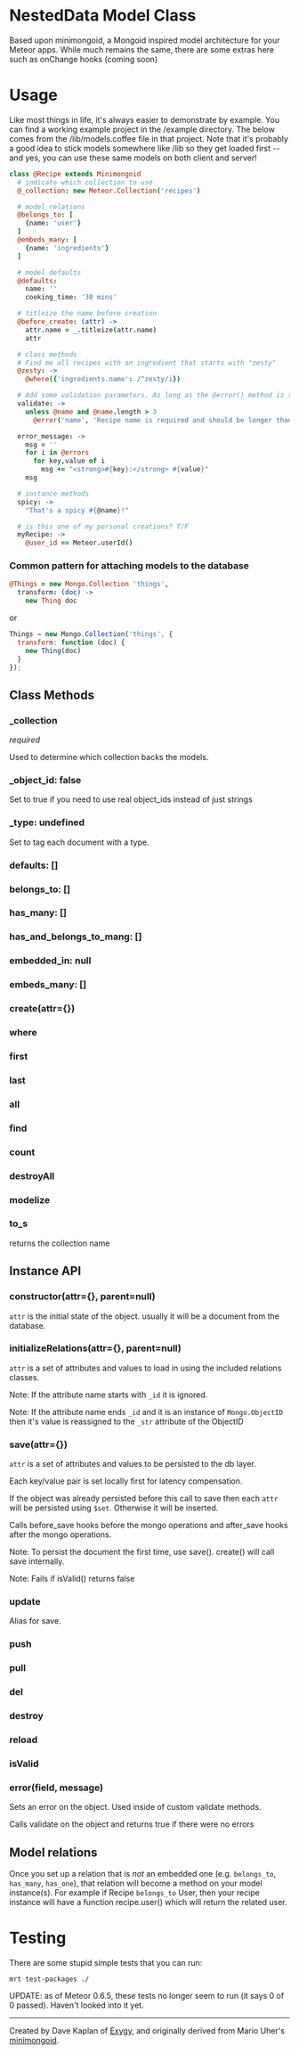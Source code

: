 NestedData Model Class
===========

Based upon minimongoid, a Mongoid inspired model architecture for your Meteor apps.  While much remains the same, there are some extras here such as onChange hooks (coming soon)

# Usage
Like most things in life, it's always easier to demonstrate by example. You can find a working example project in the /example directory. The below comes from the /lib/models.coffee file in that project. Note that it's probably a good idea to stick models somewhere like /lib so they get loaded first -- and yes, you can use these same models on both client and server!

```coffee
class @Recipe extends Minimongoid
  # indicate which collection to use
  @_collection: new Meteor.Collection('recipes')

  # model relations
  @belongs_to: [
    {name: 'user'}
  ]
  @embeds_many: [
    {name: 'ingredients'}
  ]

  # model defaults
  @defaults:
    name: ''
    cooking_time: '30 mins'

  # titleize the name before creation   
  @before_create: (attr) ->
    attr.name = _.titleize(attr.name)
    attr

  # class methods
  # Find me all recipes with an ingredient that starts with "zesty"
  @zesty: ->
    @where({'ingredients.name': /^zesty/i})

  # Add some validation parameters. As long as the @error() method is triggered, then validation will fail
  validate: ->
    unless @name and @name.length > 3
      @error('name', 'Recipe name is required and should be longer than 3 letters.')

  error_message: ->
    msg = ''
    for i in @errors
      for key,value of i
        msg += "<strong>#{key}:</strong> #{value}"
    msg

  # instance methods
  spicy: ->
    "That's a spicy #{@name}!"

  # is this one of my personal creations? T/F
  myRecipe: ->
    @user_id == Meteor.userId()
```

### Common pattern for attaching models to the database

```coffee
@Things = new Mongo.Collection 'things',
  transform: (doc) ->
    new Thing doc
```

or

```js
Things = new Mongo.Collection('things', {
  transform: function (doc) {
    new Thing(doc)
  }
});
```
## Class Methods

### _collection

*required*

Used to determine which collection backs the models.

### _object_id: false

Set to true if you need to use real object_ids instead of just strings

### _type: undefined

Set to tag each document with a type.

### defaults: []

### belongs_to: []

### has_many: []

### has_and_belongs_to_mang: []

### embedded_in: null

### embeds_many: []

### create(attr={})

### where

### first

### last

### all

### find

### count

### destroyAll

### modelize

### to_s

returns the collection name


## Instance API

### constructor(attr={}, parent=null)

`attr` is the initial state of the object. usually it will be a document from the database.

### initializeRelations(attr={}, parent=null)

`attr` is a set of attributes and values to load in using the included relations classes.

Note: If the attribute name starts with `_id` it is ignored.

Note: If the attribute name ends `_id` and it is an instance of `Mongo.ObjectID` then it's value is reassigned to the `_str` attribute of the ObjectID

### save(attr={})

`attr` is a set of attributes and values to be persisted to the db layer.

Each key/value pair is set locally first for latency compensation.

If the object was already persisted before this call to save then each `attr` will be persisted using `$set`. Otherwise it will be inserted.

Calls before_save hooks before the mongo operations and after_save hooks after the mongo operations.

Note: To persist the document the first time, use save(). create() will call save internally.

Note: Fails if isValid() returns false

### update

Alias for save.

### push

### pull

### del

### destroy

### reload

### isValid

### error(field, message)

Sets an error on the object. Used inside of custom validate methods.

Calls validate on the object and returns true if there were no errors



## Model relations
Once you set up a relation that is *not* an embedded one (e.g. `belongs_to`, `has_many`, `has_one`), that relation will become a method on your model instance(s). For example if Recipe `belongs_to` User, then your recipe instance will have a function recipe.user() which will return the related user.


# Testing
There are some stupid simple tests that you can run:

    mrt test-packages ./

UPDATE: as of Meteor 0.6.5, these tests no longer seem to run (it says 0 of 0 passed). Haven't looked into it yet. 

-----
Created by Dave Kaplan of [Exygy](http://exygy.com), and originally derived from Mario Uher's [minimongoid](https://github.com/haihappen/minimongoid). 